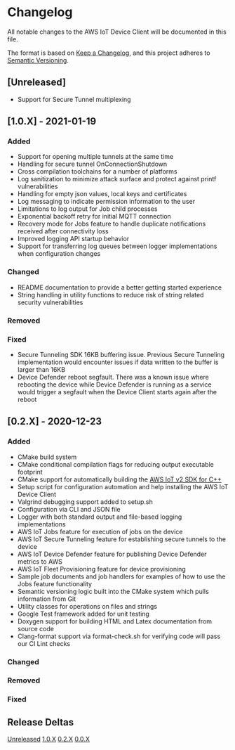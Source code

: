 # Changelog
All notable changes to the AWS IoT Device Client will be documented in this file.

The format is based on [Keep a Changelog](https://keepachangelog.com/en/1.0.0/),
and this project adheres to [Semantic Versioning](https://semver.org/spec/v2.0.0.html).

## [Unreleased]
- Support for Secure Tunnel multiplexing

## [1.0.X] - 2021-01-19
### Added
- Support for opening multiple tunnels at the same time
- Handling for secure tunnel OnConnectionShutdown
- Cross compilation toolchains for a number of platforms
- Log sanitization to minimize attack surface and protect against printf vulnerabilities
- Handling for empty json values, local keys and certificates
- Log messaging to indicate permission information to the user
- Limitations to log output for Job child processes
- Exponential backoff retry for initial MQTT connection
- Recovery mode for Jobs feature to handle duplicate notifications received after connectivity loss
- Improved logging API startup behavior
- Support for transferring log queues between logger implementations when configuration changes

### Changed
- README documentation to provide a better getting started experience
- String handling in utility functions to reduce risk of string related security vulnerabilities

### Removed

### Fixed
- Secure Tunneling SDK 16KB buffering issue. Previous Secure Tunneling implementation would
encounter issues if data written to the buffer is larger than 16KB
- Device Defender reboot segfault. There was a known issue where rebooting the device
  while Device Defender is running as a service would trigger a segfault when the Device Client starts again after the reboot

## [0.2.X] - 2020-12-23
### Added
- CMake build system
- CMake conditional compilation flags for reducing output executable footprint
- CMake support for automatically building the [AWS IoT v2 SDK for C++](https://github.com/aws/aws-iot-device-sdk-cpp-v2)
- Setup script for configuration automation and help installing the AWS IoT Device Client
- Valgrind debugging support added to setup.sh
- Configuration via CLI and JSON file
- Logger with both standard output and file-based logging implementations
- AWS IoT Jobs feature for execution of jobs on the device
- AWS IoT Secure Tunneling feature for establishing secure tunnels to the device
- AWS IoT Device Defender feature for publishing Device Defender metrics to AWS
- AWS IoT Fleet Provisioning feature for device provisioning
- Sample job documents and job handlers for examples of how to use the Jobs feature functionality
- Semantic versioning logic built into the CMake system which pulls information from Git
- Utility classes for operations on files and strings
- Google Test framework added for unit testing
- Doxygen support for building HTML and Latex documentation from source code
- Clang-format support via format-check.sh for verifying code will pass our CI Lint checks

### Changed

### Removed

### Fixed

## Release Deltas

[Unreleased](https://github.com/awslabs/aws-iot-device-client/compare/v0.2...HEAD)
[1.0.X](https://github.com/awslabs/aws-iot-device-client/compare/v0.2...v1.0)
[0.2.X](https://github.com/awslabs/aws-iot-device-client/compare/v0.0...v0.2)
[0.0.X](https://github.com/awslabs/aws-iot-device-client/releases/tag/v0.0)